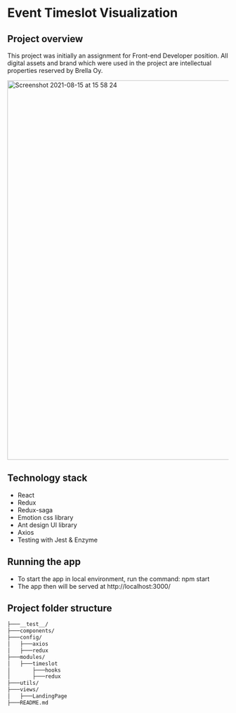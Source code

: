 # Event Timeslot Visualization

## Project overview

This project was initially an assignment for Front-end Developer position. All digital assets and brand which were used in the project are intellectual properties reserved by Brella Oy.

<img width="865" alt="Screenshot 2021-08-15 at 15 58 24" src="https://user-images.githubusercontent.com/26543329/129479406-b2e2c3e7-3b6e-4069-88d0-93332ddc9e3a.png">

## Technology stack
- React
- Redux
- Redux-saga
- Emotion css library
- Ant design UI library
- Axios
- Testing with Jest & Enzyme

## Running the app
- To start the app in local environment, run the command: npm start
- The app then will be served at http://localhost:3000/

## Project folder structure
```bash
├───__test__/
├───components/
├───config/
│   ├───axios
│   ├───redux
├───modules/
│   ├───timeslot
│       ├───hooks  
│       ├───redux
├───utils/
├───views/
│   ├───LandingPage
├───README.md
```
